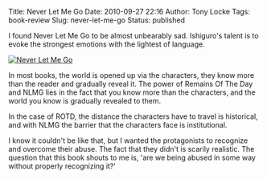 Title: Never Let Me Go
Date: 2010-09-27 22:16
Author: Tony Locke
Tags: book-review
Slug: never-let-me-go
Status: published

I found Never Let Me Go to be almost unbearably sad. Ishiguro's talent is to evoke the strongest emotions with the lightest of language.

[![Never Let Me Go](http://upload.wikimedia.org/wikipedia/en/thumb/2/25/Never_Let_Me_Go.jpg/200px-Never_Let_Me_Go.jpg)](http://upload.wikimedia.org/wikipedia/en/thumb/2/25/Never_Let_Me_Go.jpg/200px-Never_Let_Me_Go.jpg)  

In most books, the world is opened up via the characters, they know more than the reader and gradually reveal it. The power of Remains Of The Day and NLMG lies in the fact that you know more than the characters, and the world you know is gradually revealed to them.

In the case of ROTD, the distance the characters have to travel is historical, and with NLMG the barrier that the characters face is institutional.

I know it couldn't be like that, but I wanted the protagonists to recognize and overcome their abuse. The fact that they didn't is scarily realistic. The question that this book shouts to me is, 'are we being abused in some way without properly recognizing it?'
